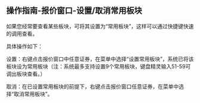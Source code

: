 ## 操作指南-报价窗口-设置/取消常用板块

如果您经常要查看某些板块，可将其设置为“常用板块”，这样可以通过快捷键快速的调用查看。

具体操作如下：

设置：右键点击报价窗口中任意证券，在菜单中选择“设置常用板块”，系统已将该板块设为常用板块（注：系统最多支持设置9个常用板块，键盘精灵输入51-59可调出板块查看。）

取消：在已设置常用板块的前提下，右键点击报价窗口任意证券，在菜单中选择“取消常用板块”。

